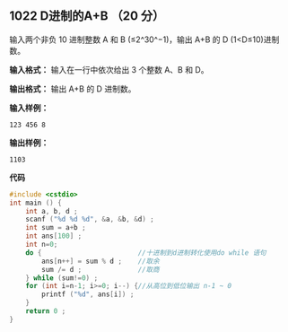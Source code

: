 ﻿## 1022 D进制的A+B （20 分）

输入两个非负 10 进制整数 A 和 B (≤2​^30^−1)，输出 A+B 的 D (1<D≤10)进制数。

**输入格式：**
输入在一行中依次给出 3 个整数 A、B 和 D。

**输出格式：**
输出 A+B 的 D 进制数。

**输入样例：**

    123 456 8

**输出样例：**

    1103

**代码**

```c
#include <cstdio>
int main () {
	int a, b, d ;
	scanf ("%d %d %d", &a, &b, &d) ;
	int sum = a+b ;
	int ans[100] ;
	int n=0;
	do {						//十进制到d进制转化使用do while 语句 
		ans[n++] = sum % d ;	//取余 
		sum /= d ;				//取商 
	} while (sum!=0) ;
	for (int i=n-1; i>=0; i--) {//从高位到低位输出 n-1 ~ 0 
		printf ("%d", ans[i]) ;
	}	
	return 0 ;
}
```

